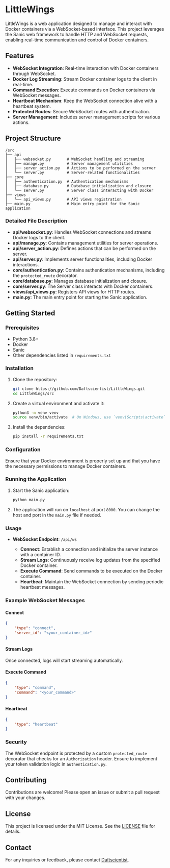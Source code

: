 # LittleWings

LittleWings is a web application designed to manage and interact with Docker containers via a WebSocket-based interface. This project leverages the Sanic web framework to handle HTTP and WebSocket requests, enabling real-time communication and control of Docker containers.

## Features

- **WebSocket Integration**: Real-time interaction with Docker containers through WebSocket.
- **Docker Log Streaming**: Stream Docker container logs to the client in real-time.
- **Command Execution**: Execute commands on Docker containers via WebSocket messages.
- **Heartbeat Mechanism**: Keep the WebSocket connection alive with a heartbeat system.
- **Protected Routes**: Secure WebSocket routes with authentication.
- **Server Management**: Includes server management scripts for various actions.

## Project Structure

```
/src
├── api
│   ├── websocket.py       # WebSocket handling and streaming
│   ├── manage.py          # Server management utilities
│   ├── server_action.py   # Actions to be performed on the server
│   └── server.py          # Server-related functionalities
├── core
│   ├── authentication.py  # Authentication mechanisms
│   ├── database.py        # Database initialization and closure
│   └── server.py          # Server class interacting with Docker
├── views
│   └── api_views.py       # API views registration
├── main.py                # Main entry point for the Sanic application
```

### Detailed File Description

- **api/websocket.py**: Handles WebSocket connections and streams Docker logs to the client.
- **api/manage.py**: Contains management utilities for server operations.
- **api/server_action.py**: Defines actions that can be performed on the server.
- **api/server.py**: Implements server functionalities, including Docker interactions.
- **core/authentication.py**: Contains authentication mechanisms, including the `protected_route` decorator.
- **core/database.py**: Manages database initialization and closure.
- **core/server.py**: The Server class interacts with Docker containers.
- **views/api_views.py**: Registers API views for HTTP routes.
- **main.py**: The main entry point for starting the Sanic application.

## Getting Started

### Prerequisites

- Python 3.8+
- Docker
- Sanic
- Other dependencies listed in `requirements.txt`

### Installation

1. Clone the repository:

    ```bash
    git clone https://github.com/Daftscientist/LittleWings.git
    cd LittleWings/src
    ```

2. Create a virtual environment and activate it:

    ```bash
    python3 -m venv venv
    source venv/bin/activate  # On Windows, use `venv\Scripts\activate`
    ```

3. Install the dependencies:

    ```bash
    pip install -r requirements.txt
    ```

### Configuration

Ensure that your Docker environment is properly set up and that you have the necessary permissions to manage Docker containers.

### Running the Application

1. Start the Sanic application:

    ```bash
    python main.py
    ```

2. The application will run on `localhost` at port `8000`. You can change the host and port in the `main.py` file if needed.

### Usage

- **WebSocket Endpoint**: `/api/ws`

    - **Connect**: Establish a connection and initialize the server instance with a container ID.
    - **Stream Logs**: Continuously receive log updates from the specified Docker container.
    - **Execute Command**: Send commands to be executed on the Docker container.
    - **Heartbeat**: Maintain the WebSocket connection by sending periodic heartbeat messages.

### Example WebSocket Messages

#### Connect

```json
{
    "type": "connect",
    "server_id": "<your_container_id>"
}
```

#### Stream Logs

Once connected, logs will start streaming automatically.

#### Execute Command

```json
{
    "type": "command",
    "command": "<your_command>"
}
```

#### Heartbeat

```json
{
    "type": "heartbeat"
}
```

### Security

The WebSocket endpoint is protected by a custom `protected_route` decorator that checks for an `Authorization` header. Ensure to implement your token validation logic in `authentication.py`.

## Contributing

Contributions are welcome! Please open an issue or submit a pull request with your changes.

## License

This project is licensed under the MIT License. See the [LICENSE](../LICENSE) file for details.

## Contact

For any inquiries or feedback, please contact [Daftscientist](https://github.com/Daftscientist).
